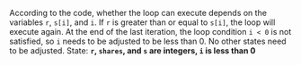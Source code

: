 According to the code, whether the loop can execute depends on the variables `r`, `s[i]`, and `i`. If `r` is greater than or equal to `s[i]`, the loop will execute again. At the end of the last iteration, the loop condition `i < 0` is not satisfied, so `i` needs to be adjusted to be less than 0. No other states need to be adjusted.
State: **`r`, `shares`, and `s` are integers, `i` is less than 0**